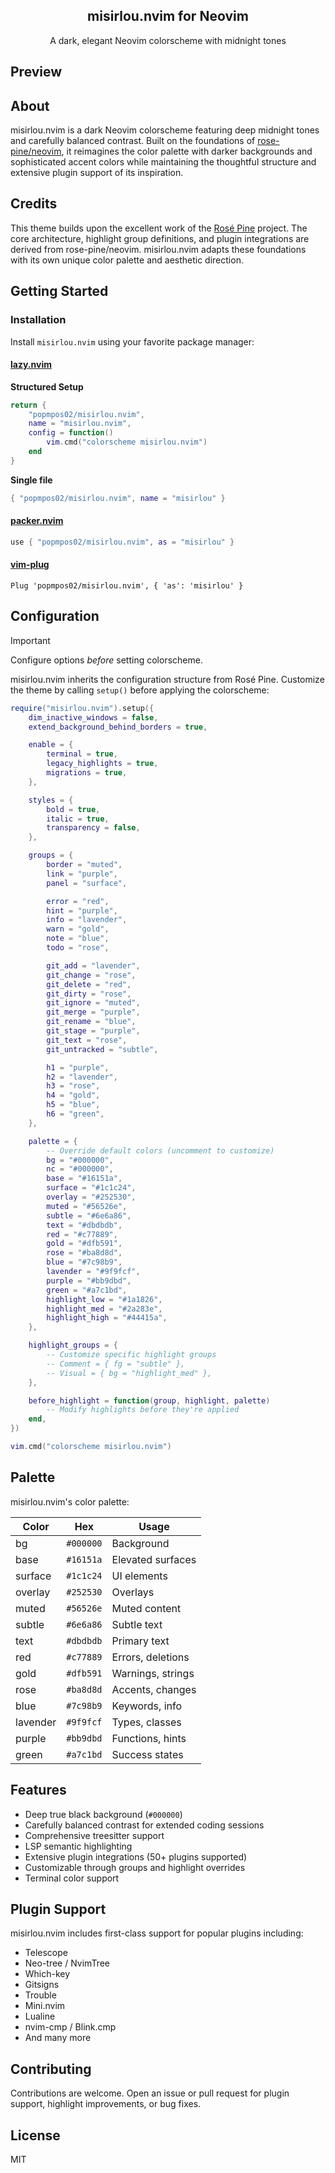 <p align="center">
    <h2 align="center">misirlou.nvim for Neovim</h2>
</p>

<p align="center">A dark, elegant Neovim colorscheme with midnight tones</p>

## Preview

## About

misirlou.nvim is a dark Neovim colorscheme featuring deep midnight tones and carefully balanced contrast. Built on the foundations of [rose-pine/neovim](https://github.com/rose-pine/neovim), it reimagines the color palette with darker backgrounds and sophisticated accent colors while maintaining the thoughtful structure and extensive plugin support of its inspiration.

## Credits

This theme builds upon the excellent work of the [Rosé Pine](https://github.com/rose-pine/neovim) project. The core architecture, highlight group definitions, and plugin integrations are derived from rose-pine/neovim. misirlou.nvim adapts these foundations with its own unique color palette and aesthetic direction.

## Getting Started

### Installation

Install `misirlou.nvim` using your favorite package manager:

#### [lazy.nvim](https://lazy.folke.io/installation)

**Structured Setup**

```lua
return {
    "popmpos02/misirlou.nvim",
    name = "misirlou.nvim",
    config = function()
        vim.cmd("colorscheme misirlou.nvim")
    end
}
```

**Single file**

```lua
{ "popmpos02/misirlou.nvim", name = "misirlou" }
```

#### [packer.nvim](https://github.com/wbthomason/packer.nvim)

```lua
use { "popmpos02/misirlou.nvim", as = "misirlou" }
```

#### [vim-plug](https://github.com/junegunn/vim-plug)

```vim
Plug 'popmpos02/misirlou.nvim', { 'as': 'misirlou' }
```

## Configuration

> [!IMPORTANT]
> Configure options _before_ setting colorscheme.

misirlou.nvim inherits the configuration structure from Rosé Pine. Customize the theme by calling `setup()` before applying the colorscheme:

```lua
require("misirlou.nvim").setup({
    dim_inactive_windows = false,
    extend_background_behind_borders = true,

    enable = {
        terminal = true,
        legacy_highlights = true,
        migrations = true,
    },

    styles = {
        bold = true,
        italic = true,
        transparency = false,
    },

    groups = {
        border = "muted",
        link = "purple",
        panel = "surface",

        error = "red",
        hint = "purple",
        info = "lavender",
        warn = "gold",
        note = "blue",
        todo = "rose",

        git_add = "lavender",
        git_change = "rose",
        git_delete = "red",
        git_dirty = "rose",
        git_ignore = "muted",
        git_merge = "purple",
        git_rename = "blue",
        git_stage = "purple",
        git_text = "rose",
        git_untracked = "subtle",

        h1 = "purple",
        h2 = "lavender",
        h3 = "rose",
        h4 = "gold",
        h5 = "blue",
        h6 = "green",
    },

    palette = {
        -- Override default colors (uncomment to customize)
        bg = "#000000",
        nc = "#000000",
        base = "#16151a",
        surface = "#1c1c24",
        overlay = "#252530",
        muted = "#56526e",
        subtle = "#6e6a86",
        text = "#dbdbdb",
        red = "#c77889",
        gold = "#dfb591",
        rose = "#ba8d8d",
        blue = "#7c98b9",
        lavender = "#9f9fcf",
        purple = "#bb9dbd",
        green = "#a7c1bd",
        highlight_low = "#1a1826",
        highlight_med = "#2a283e",
        highlight_high = "#44415a",
    },

    highlight_groups = {
        -- Customize specific highlight groups
        -- Comment = { fg = "subtle" },
        -- Visual = { bg = "highlight_med" },
    },

    before_highlight = function(group, highlight, palette)
        -- Modify highlights before they're applied
    end,
})

vim.cmd("colorscheme misirlou.nvim")
```

## Palette

misirlou.nvim's color palette:

| Color    | Hex       | Usage             |
| -------- | --------- | ----------------- |
| bg       | `#000000` | Background        |
| base     | `#16151a` | Elevated surfaces |
| surface  | `#1c1c24` | UI elements       |
| overlay  | `#252530` | Overlays          |
| muted    | `#56526e` | Muted content     |
| subtle   | `#6e6a86` | Subtle text       |
| text     | `#dbdbdb` | Primary text      |
| red      | `#c77889` | Errors, deletions |
| gold     | `#dfb591` | Warnings, strings |
| rose     | `#ba8d8d` | Accents, changes  |
| blue     | `#7c98b9` | Keywords, info    |
| lavender | `#9f9fcf` | Types, classes    |
| purple   | `#bb9dbd` | Functions, hints  |
| green    | `#a7c1bd` | Success states    |

## Features

- Deep true black background (`#000000`)
- Carefully balanced contrast for extended coding sessions
- Comprehensive treesitter support
- LSP semantic highlighting
- Extensive plugin integrations (50+ plugins supported)
- Customizable through groups and highlight overrides
- Terminal color support

## Plugin Support

misirlou.nvim includes first-class support for popular plugins including:

- Telescope
- Neo-tree / NvimTree
- Which-key
- Gitsigns
- Trouble
- Mini.nvim
- Lualine
- nvim-cmp / Blink.cmp
- And many more

## Contributing

Contributions are welcome. Open an issue or pull request for plugin support, highlight improvements, or bug fixes.

## License

MIT
